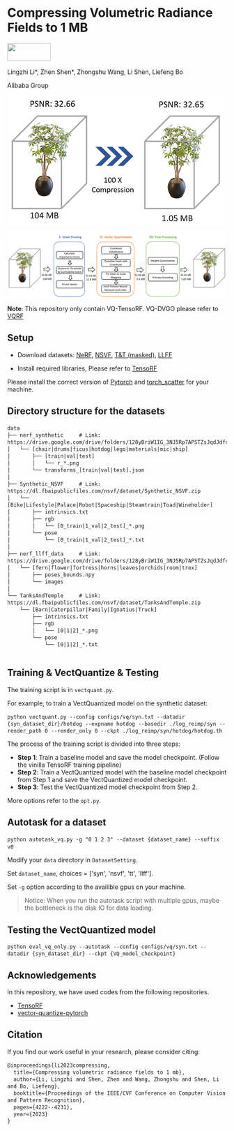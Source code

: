 # Compressing Volumetric Radiance Fields to 1 MB

<a href="https://openaccess.thecvf.com/content/CVPR2023/html/Li_Compressing_Volumetric_Radiance_Fields_to_1_MB_CVPR_2023_paper.html"><img src="https://openaccess.thecvf.com/img/cvpr2023_logo.svg" height=40 width=100></a>

Lingzhi Li*, Zhen Shen*, Zhongshu Wang, Li Shen, Liefeng Bo

Alibaba Group


![compression](figures/teaser.png)

![Pipeline](figures/pipeline.png)

**Note**: This repository only contain VQ-TensoRF. 
VQ-DVGO please refer to [VQRF](https://github.com/AlgoHunt/VQRF)


## Setup

- Download datasets:
        [NeRF](https://drive.google.com/drive/folders/128yBriW1IG_3NJ5Rp7APSTZsJqdJdfc1), 
        [NSVF](https://dl.fbaipublicfiles.com/nsvf/dataset/Synthetic_NSVF.zip),  [T&T (masked)](https://dl.fbaipublicfiles.com/nsvf/dataset/TanksAndTemple.zip), [LLFF](https://drive.google.com/drive/folders/128yBriW1IG_3NJ5Rp7APSTZsJqdJdfc1)


- Install required libraries, Please refer to [TensoRF](https://github.com/apchenstu/TensoRF)


Please  install the correct version of [Pytorch](https://pytorch.org/) and [torch_scatter](https://github.com/rusty1s/pytorch_scatter) for your machine.

## Directory structure for the datasets

<!-- <details>
  <summary> (click to expand;) </summary> -->
```
data
├── nerf_synthetic     # Link: https://drive.google.com/drive/folders/128yBriW1IG_3NJ5Rp7APSTZsJqdJdfc1
│   └── [chair|drums|ficus|hotdog|lego|materials|mic|ship]
│       ├── [train|val|test]
│       │   └── r_*.png
│       └── transforms_[train|val|test].json
│
├── Synthetic_NSVF     # Link: https://dl.fbaipublicfiles.com/nsvf/dataset/Synthetic_NSVF.zip
│   └── [Bike|Lifestyle|Palace|Robot|Spaceship|Steamtrain|Toad|Wineholder]
│       ├── intrinsics.txt
│       ├── rgb
│       │   └── [0_train|1_val|2_test]_*.png
│       └── pose
│           └── [0_train|1_val|2_test]_*.txt
│
├── nerf_llff_data     # Link: https://drive.google.com/drive/folders/128yBriW1IG_3NJ5Rp7APSTZsJqdJdfc1
│   └── [fern|flower|fortress|horns|leaves|orchids|room|trex]
│       ├── poses_bounds.npy
│       └── images
│
└── TanksAndTemple     # Link: https://dl.fbaipublicfiles.com/nsvf/dataset/TanksAndTemple.zip
    └── [Barn|Caterpillar|Family|Ignatius|Truck]
        ├── intrinsics.txt
        ├── rgb
        │   └── [0|1|2]_*.png
        └── pose
            └── [0|1|2]_*.txt
    
```


<!-- </details> -->

## Training & VectQuantize & Testing

The training script is in `vectquant.py`.

For example, to train a VectQuantized model on the synthetic dataset:

```
python vectquant.py --config configs/vq/syn.txt --datadir {syn_dataset_dir}/hotdog --expname hotdog --basedir ./log_reimp/syn --render_path 0 --render_only 0 --ckpt ./log_reimp/syn/hotdog/hotdog.th
```

The process of the training script is divided into three steps:
* **Step 1**: Train a baseline model and save the model checkpoint. (Follow the vinilla TensoRF training pipeline)
* **Step 2**: Train a VectQuantized model with the baseline model checkpoint from Step 1 and save the VectQuantized model checkpoint.
* **Step 3**: Test the VectQuantized model checkpoint from Step 2.


More options refer to the `opt.py`.

## Autotask for a dataset

`python autotask_vq.py -g "0 1 2 3" --dataset {dataset_name} --suffix v0`

Modify your `data` directory in `DatasetSetting`.

Set `dataset_name`, choices = ['syn', 'nsvf', 'tt', 'llff'].

Set `-g` option according to the availible gpus on your machine. 

> Notice: When you run the autotask script with multiple gpus, maybe the bottleneck is the disk IO for data loading.

## Testing the VectQuantized model

```
python eval_vq_only.py --autotask --config configs/vq/syn.txt --datadir {syn_dataset_dir} --ckpt {VQ_model_checkpoint}

```
 

## Acknowledgements
In this repository, we have used codes from the following repositories. 
* [TensoRF](https://github.com/apchenstu/TensoRF)
* [vector-quantize-pytorch](https://github.com/lucidrains/vector-quantize-pytorch)

## Citation
If you find our work useful in your research, please consider citing:

```
@inproceedings{li2023compressing,
  title={Compressing volumetric radiance fields to 1 mb},
  author={Li, Lingzhi and Shen, Zhen and Wang, Zhongshu and Shen, Li and Bo, Liefeng},
  booktitle={Proceedings of the IEEE/CVF Conference on Computer Vision and Pattern Recognition},
  pages={4222--4231},
  year={2023}
}
```